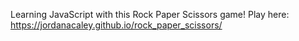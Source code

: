 Learning JavaScript with this Rock Paper Scissors game! Play here: https://jordanacaley.github.io/rock_paper_scissors/ 
